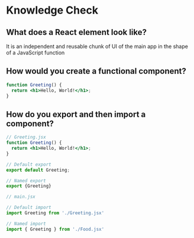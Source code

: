 # Knowledge Check

## What does a React element look like?

It is an independent and reusable chunk of UI of the main app in the shape of a JavaScript function

## How would you create a functional component?

```jsx
function Greeting() {
  return <h1>Hello, World!</h1>;
}
```

## How do you export and then import a component?

```jsx
// Greeting.jsx
function Greeting() {
  return <h1>Hello, World!</h1>;
}

// Default export
export default Greeting;

// Named export
export {Greeting}
```

```jsx
// main.jsx

// Default import
import Greeting from './Greeting.jsx'

// Named import
import { Greeting } from './Food.jsx'
```
